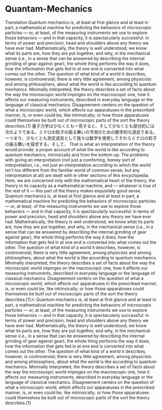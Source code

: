# Quantam-Mechanics
Translation
Quantum mechanics is, at least at first glance and at least in part, a mathematical machine for predicting the behaviors of microscopic particles — or, at least, of the measuring instruments we use to explore those behaviors — and in that capacity, it is spectacularly successful: in terms of power and precision, head and shoulders above any theory we have ever had. Mathematically, the theory is well understood; we know what its parts are, how they are put together, and why, in the mechanical sense (i.e., in a sense that can be answered by describing the internal grinding of gear against gear), the whole thing performs the way it does, how the information that gets fed in at one end is converted into what comes out the other. The question of what kind of a world it describes, however, is controversial; there is very little agreement, among physicists and among philosophers, about what the world is like according to quantum mechanics. Minimally interpreted, the theory describes a set of facts about the way the microscopic world impinges on the macroscopic one, how it affects our measuring instruments, described in everyday language or the language of classical mechanics. Disagreement centers on the question of what a microscopic world, which affects our apparatuses in the prescribed manner, is, or even could be, like intrinsically; or how those apparatuses could themselves be built out of microscopic parts of the sort the theory describes.[1]
量子力学は少なくとも一見すると、そして少なくとも部分的には次のようである。ミクロの粒子の振る舞いの予測のための数学的な道具である。ーつまり、少なくとも測定道具として我々は数学を使用してそれらミクロの粒子の振る舞いを探求する。そして、
That is what an interpretation of the theory would provide: a proper account of what the world is like according to quantum mechanics, intrinsically and from the bottom up. The problems with giving an interpretation (not just a comforting, homey sort of interpretation, i.e., not just an interpretation according to which the world isn't too different from the familiar world of common sense, but any interpretation at all) are dealt with in other sections of this encyclopedia. Here, we are concerned only with the mathematical heart of the theory, the theory in its capacity as a mathematical machine, and — whatever is true of the rest of it — this part of the theory makes exquisitely good sense.
Quantum mechanics is, at least at first glance and at least in part, a mathematical machine for predicting the behaviors of microscopic particles — or, at least, of the measuring instruments we use to explore those behaviors — and in that capacity, it is spectacularly successful: in terms of power and precision, head and shoulders above any theory we have ever had. Mathematically, the theory is well understood; we know what its parts are, how they are put together, and why, in the mechanical sense (i.e., in a sense that can be answered by describing the internal grinding of gear against gear), the whole thing performs the way it does, how the information that gets fed in at one end is converted into what comes out the other. The question of what kind of a world it describes, however, is controversial; there is very little agreement, among physicists and among philosophers, about what the world is like according to quantum mechanics. Minimally interpreted, the theory describes a set of facts about the way the microscopic world impinges on the macroscopic one, how it affects our measuring instruments, described in everyday language or the language of classical mechanics. Disagreement centers on the question of what a microscopic world, which affects our apparatuses in the prescribed manner, is, or even could be, like intrinsically; or how those apparatuses could themselves be built out of microscopic parts of the sort the theory describes.[1]ｎ
Quantum mechanics is, at least at first glance and at least in part, a mathematical machine for predicting the behaviors of microscopic particles — or, at least, of the measuring instruments we use to explore those behaviors — and in that capacity, it is spectacularly successful: in terms of power and precision, head and shoulders above any theory we have ever had. Mathematically, the theory is well understood; we know what its parts are, how they are put together, and why, in the mechanical sense (i.e., in a sense that can be answered by describing the internal grinding of gear against gear), the whole thing performs the way it does, how the information that gets fed in at one end is converted into what comes out the other. The question of what kind of a world it describes, however, is controversial; there is very little agreement, among physicists and among philosophers, about what the world is like according to quantum mechanics. Minimally interpreted, the theory describes a set of facts about the way the microscopic world impinges on the macroscopic one, how it affects our measuring instruments, described in everyday language or the language of classical mechanics. Disagreement centers on the question of what a microscopic world, which affects our apparatuses in the prescribed manner, is, or even could be, like intrinsically; or how those apparatuses could themselves be built out of microscopic parts of the sort the theory describes.[1]
